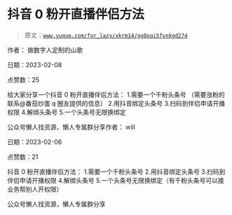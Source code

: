 # 抖音 0 粉开直播伴侣方法

> 原文：[`www.yuque.com/for_lazy/xkrm14/gg8oqi5fvnkgd274`](https://www.yuque.com/for_lazy/xkrm14/gg8oqi5fvnkgd274)



作者： 做数字人定制的山歌



日期：2023-02-08



点赞数：25

<ne-hole id="u86ce8ca9" data-lake-id="u86ce8ca9">

给大家分享一个抖音 0 粉开直播伴侣方法： 1.需要一个千粉头条号 （需要涨粉的联系@番茄炒蛋 q 圈友提供的信息） 2.用抖音绑定头条号 3.扫码到伴侣申请开播权限 4.解绑头条号 5.一个头条号无限换绑定

<ne-hole id="u76657514" data-lake-id="u76657514">

公众号懒人找资源，懒人专属群分享作者： will



日期：2023-02-06



点赞数：21

<ne-hole id="uf3da1946" data-lake-id="uf3da1946">

抖音 0 粉开直播伴侣方法： 1.需要一个千粉头条号 2.用抖音绑定头条号 3.扫码到伴侣申请开播权限 4.解绑头条号 5.一个头条号无限换绑定（有千粉头条号可以接业务帮别人开权限）

<ne-hole id="u4d74e369" data-lake-id="u4d74e369">

公众号懒人找资源，懒人专属群分享

</ne-hole></ne-hole></ne-hole></ne-hole>